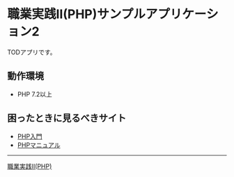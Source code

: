 # 職業実践Ⅱ(PHP)サンプルアプリケーション2

TODアプリです。

## 動作環境

- PHP 7.2以上

## 困ったときに見るべきサイト

- [PHP入門](https://www.javadrive.jp/php/)
- [PHPマニュアル](https://www.php.net/manual/ja/index.php)

---

[職業実践Ⅱ(PHP)](https://github.com/qst-exe/carrier2-php)
